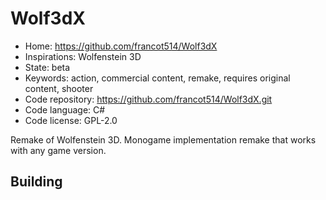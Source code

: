 # Wolf3dX

- Home: https://github.com/francot514/Wolf3dX
- Inspirations: Wolfenstein 3D
- State: beta
- Keywords: action, commercial content, remake, requires original content, shooter
- Code repository: https://github.com/francot514/Wolf3dX.git
- Code language: C#
- Code license: GPL-2.0

Remake of Wolfenstein 3D.
Monogame implementation remake that works with any game version.

## Building
